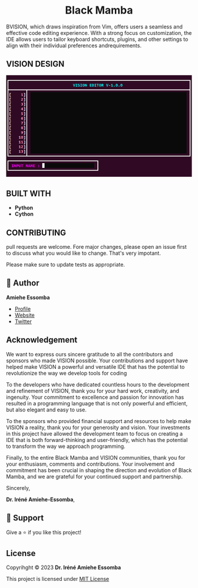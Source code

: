 
<h1 align="center"> Black Mamba </h1>
<p align="left">BVISION, which draws inspiration from Vim, offers users a seamless
and effective code editing experience. With a strong focus on customization, the IDE allows users to tailor keyboard shortcuts, plugins, and other settings to align with their individual preferences andrequirements.</p>

## VISION DESIGN 

![logo](/images/termios-beta.png)

## BUILT WITH 
- __**Python**__ 
- __**Cython**__ 



## CONTRIBUTING
pull requests are welcome. Fore major changes, please open an issue first to discuss what you would like to change.
That's very impotant.

Please make sure to update tests as appropriate.

## 🤵 Author 
__**Amiehe Essomba**__ 

- [Profile](https://github.com/amiehe-essomba "Amiehe Essomba" )
- [Website](https://pypi.org/user/amiehe/ "pypi")
- [Twitter](https://twitter.com/irene_essomba?t=dyzm9cjFPhktK4NEtiqtmw&s=09 "@Essomba" )

## Acknowledgement
<p align="left">We want to express ours sincere gratitude to all the contributors and sponsors who made 
VISION possible. Your contributions and support have helped make VISION a 
powerful and versatile IDE that has the potential to revolutionize the way we develop tools for coding</p>

<p align="left">To the developers who have dedicated countless hours to the development and refinement of VISION, thank you for your
hard work, creativity, and ingenuity. Your commitment to excellence and passion for innovation has resulted in a programming 
language that is not only powerful and efficient, but also elegant and easy to use.</p>

<p align="left">To the sponsors who provided financial support and resources to help make VISION a reality, thank you for your 
generosity and vision. Your investments in this project have allowed the development team to focus on creating a IDE 
that is both forward-thinking and user-friendly, which has the potential to transform the way we approach programming.</p>

<p align="left">Finally, to the entire Black Mamba and VISION communities, thank you for your enthusiasm, comments and contributions. Your involvement 
and commitment has been crucial in shaping the direction and evolution of Black Mamba, and we are grateful for your 
continued support and partnership.

Sincerely,

__**Dr. Iréné Amiehe-Essomba**__,
</p>

## 🤝 Support 
Give a ⭐ if you like this project!

## License 
Copyrihght © 2023 __**Dr. Iréné Amiehe Essomba**__


This project is licensed under [MIT License](https://github.com/amiehe-essomba/BlackMamba/blob/BlackMamba/LICENSE)
